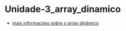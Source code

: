 # Unidade-3_array_dinamico

* [mais informações sobre o array dinâmico](https://moodle.ifsc.edu.br/mod/book/view.php?id=650470&chapterid=110230)